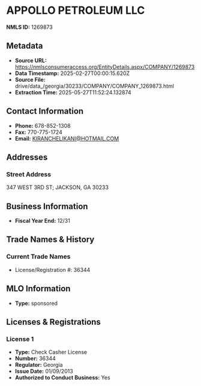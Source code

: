 # APPOLLO PETROLEUM LLC

**NMLS ID:** 1269873

## Metadata
- **Source URL:** https://nmlsconsumeraccess.org/EntityDetails.aspx/COMPANY/1269873
- **Data Timestamp:** 2025-02-27T00:00:15.620Z
- **Source File:** drive/data_/georgia/30233/COMPANY/COMPANY_1269873.html
- **Extraction Time:** 2025-05-27T11:52:24.132874

## Contact Information
- **Phone:** 678-852-1308
- **Fax:** 770-775-1724
- **Email:** KIRANCHELIKANI@HOTMAIL.COM

## Addresses
### Street Address
347 WEST 3RD ST; JACKSON, GA 30233

## Business Information
- **Fiscal Year End:** 12/31

## Trade Names & History
### Current Trade Names
- License/Registration #: 36344

## MLO Information
- **Type:** sponsored

## Licenses & Registrations

### License 1
- **Type:** Check Casher License
- **Number:** 36344
- **Regulator:** Georgia
- **Issue Date:** 01/09/2013
- **Authorized to Conduct Business:** Yes
